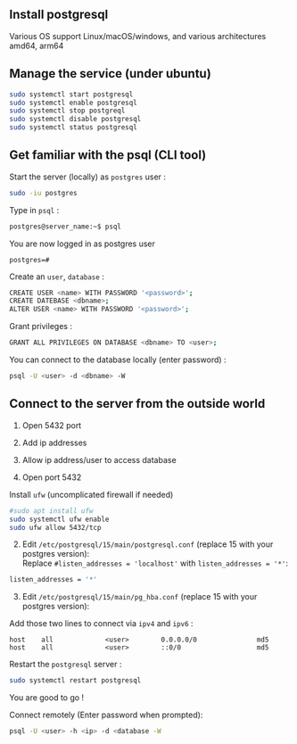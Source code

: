 ## Install postgresql 

Various OS support Linux/macOS/windows, and various architectures amd64, arm64


## Manage the service (under ubuntu)

```bash
sudo systemctl start postgresql
sudo systemctl enable postgresql
sudo systemctl stop postgreql
sudo systemctl disable postgresql
sudo systemctl status postgresql
```


## Get familiar with the psql (CLI tool)

Start the server (locally) as `postgres` user :  

```bash
sudo -iu postgres
```

Type in `psql` :  

```bash
postgres@server_name:~$ psql
```

You are now logged in as postgres user

```
postgres=#
```

Create an `user`, `database` :  

```bash
CREATE USER <name> WITH PASSWORD '<password>';
CREATE DATEBASE <dbname>;
ALTER USER <name> WITH PASSWORD '<password>';
```

Grant privileges :  

```bash
GRANT ALL PRIVILEGES ON DATABASE <dbname> TO <user>;
```

You can connect to the database locally (enter password) :   

```bash
psql -U <user> -d <dbname> -W 
```

## Connect to the server from the outside world

1) Open 5432 port 
2) Add ip addresses
3) Allow ip address/user to access database


1) Open port 5432

Install `ufw` (uncomplicated firewall if needed)

```bash
#sudo apt install ufw
sudo systemctl ufw enable
sudo ufw allow 5432/tcp
```

2) Edit `/etc/postgresql/15/main/postgresql.conf` (replace 15 with your postgres version):  
Replace `#listen_addresses = 'localhost'` with `listen_addresses = '*'`:

```bash
listen_addresses = '*'
```

3) Edit `/etc/postgresql/15/main/pg_hba.conf` (replace 15 with your postgres version):

Add those two lines to connect via `ipv4` and `ipv6` :  

```
host    all             <user>        0.0.0.0/0               md5
host    all             <user>        ::0/0                   md5
```


Restart the `postgresql` server :

```bash
sudo systemctl restart postgresql
```

You are good to go !

Connect remotely (Enter password when prompted):  

```bash
psql -U <user> -h <ip> -d <database -W 
```

